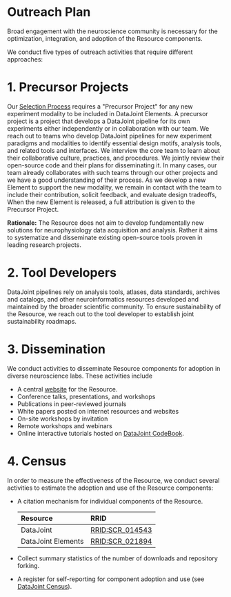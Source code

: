 # Outreach Plan

Broad engagement with the neuroscience community is necessary for the optimization, integration, and adoption of the Resource components.

We conduct five types of outreach activities that require different approaches:

# 1. Precursor Projects

Our [Selection Process](selection.md) requires a "Precursor Project" for any new experiment modality to be included in DataJoint Elements.
A precursor project is a project that develops a DataJoint pipeline for its own experiments either independently or in collaboration with our team.
We reach out to teams who develop DataJoint pipelines for new experiment paradigms and modalities to identify essential design motifs, analysis tools, and related tools and interfaces.
We interview the core team to learn about their collaborative culture, practices, and procedures.
We jointly review their open-source code and their plans for disseminating it.
In many cases, our team already collaborates with such teams through our other projects and we have a good understanding of their process.
As we develop a new Element to support the new modality, we remain in contact with the team to include their contribution, solicit feedback, and evaluate design tradeoffs,  
When the new Element is released, a full attribution is given to the Precursor Project.

**Rationale:** The Resource does not aim to develop fundamentally new solutions for neurophysiology data acquisition and analysis. Rather it aims to systematize and disseminate existing open-source tools proven in leading research projects.

# 2. Tool Developers

DataJoint pipelines rely on analysis tools, atlases, data standards, archives and catalogs, and other neuroinformatics resources developed and maintained by the broader scientific community.
To ensure sustainability of the Resource, we reach out to the tool developer to establish joint sustainability roadmaps.

# 3. Dissemination

We conduct activities to disseminate Resource components for adoption in diverse neuroscience labs. These activities include

- A central [website](https://datajoint.com/docs/elements/) for the Resource.
- Conference talks, presentations, and workshops
- Publications in peer-reviewed journals
- White papers posted on internet resources and websites
- On-site workshops by invitation
- Remote workshops and webinars
- Online interactive tutorials hosted on [DataJoint CodeBook](https://codebook.datajoint.io).

# 4. Census

In order to measure the effectiveness of the Resource, we conduct several activities to estimate the adoption and use of the Resource components:

- A citation mechanism for individual components of the Resource.

     | Resource | RRID |
     |:---------|:-----|
     | DataJoint | [RRID:SCR_014543](https://scicrunch.org/resolver/SCR_014543) |
     | DataJoint Elements | [RRID:SCR_021894](https://scicrunch.org/resolver/SCR_021894) |

- Collect summary statistics of the number of downloads and repository forking.

- A register for self-reporting for component adoption and use (see [DataJoint Census](https://community.datajoint.io)).
